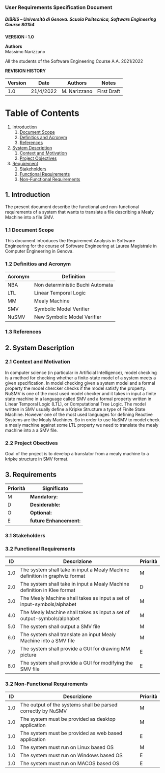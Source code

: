 
### User Requirements Specification Document
##### DIBRIS – Università di Genova. Scuola Politecnica, Software Engineering Course 80154


**VERSION : 1.0**

**Authors**  
Massimo Narizzano

All the students of the Software Engineering Course A.A. 2021/2022

**REVISION HISTORY**

| Version    | Date        | Authors      | Notes        |
| ----------- | ----------- | ----------- | ----------- |
| 1.0 | 21/4/2022 |M. Narizzano | First Draft |

# Table of Contents

1. [Introduction](#p1)
	1. [Document Scope](#sp1.1)
	2. [Definitios and Acronym](#sp1.2) 
	3. [References](#sp1.3)
2. [System Description](#p2)
	1. [Context and Motivation](#sp2.1)
	2. [Project Objectives](#sp2.2)
3. [Requirement](#p3)
 	1. [Stakeholders](#sp3.1)
 	2. [Functional Requirements](#sp3.2)
 	3. [Non-Functional Requirements](#sp3.3)
  
  

<a name="p1"></a>

## 1. Introduction
The present document describe the functional and non-functional requirements of a system that wants to translate a file describing a Mealy Machine into a file SMV. 

<a name="sp1.1"></a>

### 1.1 Document Scope
This document introduces the Requirement Analysis in Software Engineering for the course of Software Engineering at Laurea Magistrale in Computer Engineering in Genova. 


<a name="sp1.2"></a>

### 1.2 Definitios and Acronym


| Acronym				| Definition | 
| ------------------------------------- | ----------- | 
| NBA                                   | Non deterministic Buchi Automata |
| LTL                                   | Linear Temporal Logic |
| MM                                    | Mealy Machine |
| SMV                                   | Symbolic Model Verifier |
| NuSMV                                 | New Symbolic Model Verifier |


<a name="sp1.3"></a>

### 1.3 References 

<a name="p2"></a>

## 2. System Description
<a name="sp2.15"></a>

### 2.1 Context and Motivation
<a name="sp2.2"></a>
In computer science (in particular in Artificial Intelligence), model checking is a method for checking whether a finite-state model of a system meets a given specification. In model checking given a system model and a formal property the model chercker checks if the model satisfy the property. NuSMV is one of the most used model checker and it takes in input a finite state machine in a language called SMV and a formal property written in Linear Temporal Logic (LTL), or Computational Tree Logic. The model written in SMV usually define a Kripke Structure a type of Finite State Machine. However one of the most used languages for defining Reactive Systems are the Mealy Machines. So in order to use NuSMV to model check a mealy machine against some LTL property we need to translate the mealy machine into a a SMV file.

### 2.2 Project Obectives 
<a name="p3"></a>
Goal of the project is to develop a translator from a mealy machine to a kripke structure in SMV format. 

## 3. Requirements

| Priorità | Significato | 
| --------------- | ----------- | 
| M | **Mandatory:**   |
| D | **Desiderable:** |
| O | **Optional:**    |
| E | **future Enhancement:** |

<a name="sp3.1"></a>
### 3.1 Stakeholders

<a name="sp3.2"></a>
### 3.2 Functional Requirements 

| ID | Descrizione | Priorità |
| --------------- | ----------- | ---------- | 
| 1.0 | The system shall take in input a Mealy Machine definition in graphviz format|M|
| 2.0 | The system shall take in input a Mealy Machine definition in Klee format|D|
| 3.0 | The Mealy Machine shall takes as input a set of input-symbols/alphabet|M|
| 4.0 | The Mealy Machine shall takes as input a set of output-symbols/alphabet|M|
| 5.0 | The system shall output a SMV file |M|
| 6.0 | The system shall translate an input  Mealy Machine into a SMV file |M|
| 7.0 | The system shall provide a GUI for drawing MM picture |E|
| 8.0 | The system shall provide a GUI for modifying the SMV file |E|


<a name="sp3.3"></a>
### 3.2 Non-Functional Requirements 
 
| ID | Descrizione | Priorità |
| --------------- | ----------- | ---------- | 
| 1.0 |The output of the systems shall be parsed correctly by NuSMV |M|
| 1.0 |The system must be provided as  desktop application |M|
| 1.0 |The system must be provided as web based application |E|
| 1.0 |The system must run on Linux based  OS |M|
| 1.0 |The system must run on Windows based OS |E|
| 1.0 |The system must run on MACOS based OS |E|



